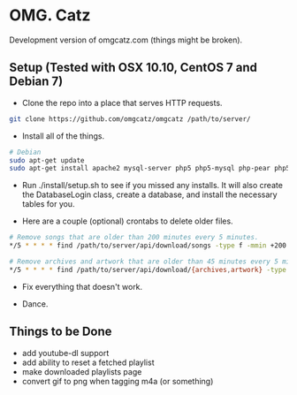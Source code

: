 OMG. Catz
=========

Development version of omgcatz.com (things might be broken).

Setup (Tested with OSX 10.10, CentOS 7 and Debian 7)
----------------------------------------------------

* Clone the repo into a place that serves HTTP requests.

```bash
git clone https://github.com/omgcatz/omgcatz /path/to/server/
```

* Install all of the things.

```bash
# Debian
sudo apt-get update
sudo apt-get install apache2 mysql-server php5 php5-mysql php-pear php5-curl curl eyeD3 atomicparsley zip file
```

* Run ./install/setup.sh to see if you missed any installs. It will also create the DatabaseLogin class, create a database, and install the necessary tables for you.

* Here are a couple (optional) crontabs to delete older files.

```bash
# Remove songs that are older than 200 minutes every 5 minutes.
*/5 * * * * find /path/to/server/api/download/songs -type f -mmin +200 -delete

# Remove archives and artwork that are older than 45 minutes every 5 minutes.
*/5 * * * * find /path/to/server/api/download/{archives,artwork} -type f -mmin +45 -delete
```

* Fix everything that doesn't work.

* Dance.

Things to be Done
-----------------

* add youtube-dl support
* add ability to reset a fetched playlist
* make downloaded playlists page
* convert gif to png when tagging m4a (or something)
